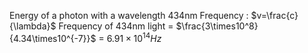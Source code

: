 Energy of a photon with a wavelength 434nm
Frequency : $v=\frac{c}{\lambda}$
Frequency of 434nm light = $\frac{3\times10^8}{4.34\times10^{-7}}$ = $6.91\times10^{14} Hz$
